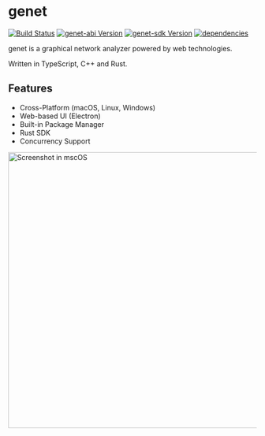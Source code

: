 # genet

[![Build Status](https://travis-ci.org/genet-app/genet.svg?branch=master)](https://travis-ci.org/genet-app/genet)
[![genet-abi Version](https://img.shields.io/crates/v/genet-abi.svg)](https://crates.io/crates/genet-abi)
[![genet-sdk Version](https://img.shields.io/crates/v/genet-sdk.svg)](https://crates.io/crates/genet-sdk)
[![dependencies](https://david-dm.org/genet-app/genet.svg)](https://david-dm.org/genet-app/genet)

genet is a graphical network analyzer powered by web technologies.

Written in TypeScript, C++ and Rust.

## Features

- Cross-Platform (macOS, Linux, Windows)
- Web-based UI (Electron)
- Built-in Package Manager
- Rust SDK
- Concurrency Support

<img src="https://raw.githubusercontent.com/genet-app/images/master/screenshot.png" alt="Screenshot in mscOS" width="560"/>
